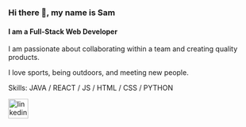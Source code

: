 ### Hi there 👋, my name is Sam
#### I am a Full-Stack Web Developer
I am passionate about collaborating within a team and creating quality products. 

I love sports, being outdoors, and meeting new people.


Skills: JAVA / REACT / JS / HTML / CSS / PYTHON



[<img src='https://cdn.jsdelivr.net/npm/simple-icons@3.0.1/icons/linkedin.svg' alt='linkedin' height='40'>](https://www.linkedin.com/in/samlalli/)  



<!--
**sam-lalli/sam-lalli** is a ✨ _special_ ✨ repository because its `README.md` (this file) appears on your GitHub profile.

Here are some ideas to get you started:

- 🔭 I’m currently working on ...
- 🌱 I’m currently learning ...
- 👯 I’m looking to collaborate on ...
- 🤔 I’m looking for help with ...
- 💬 Ask me about ...
- 📫 How to reach me: ...
- 😄 Pronouns: ...
- ⚡ Fun fact: ...
-->

